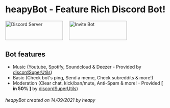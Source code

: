 # heapyBot - Feature Rich Discord Bot!

<a href="https://dsc.gg/heapybot" target="_blank"><img src="https://i.imgur.com/D9oIoeC.png" alt="Discord Server" width="180" height="60"></a> &nbsp; &nbsp; <a href="https://discord.com/api/oauth2/authorize?client_id=887384789483679744&permissions=8&scope=bot" target="_blank"><img src="https://i.imgur.com/dbg8rCS.png" alt="Invite Bot" width="180" height="60"></a>  
  
## Bot features  
 - Music (Youtube, Spotify, Soundcloud & Deezer - Provided by <a href="https://github.com/discordsuperutils/discord-super-utils">discordSuperUtils</a>)  
 - Basic (Check bot's ping, Send a meme, Check subreddits & more!)  
 - Moderation (Clear chat, kick/ban/mute, Anti-Spam & more! - Provided <b>[ in 50% ]</b> by <a href="https://github.com/discordsuperutils/discord-super-utils">discordSuperUtils</a>)

###### *heapyBot created on 14/09/2021 by heapy*
